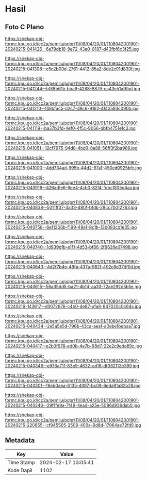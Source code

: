 # Hasil

## Foto C Plano

https://sirekap-obj-formc.kpu.go.id/cc2a/pemilu/pdpr/11/08/04/20/01/1108042001901-20240215-041426--6e79db18-9e72-43e0-8187-d43fbf6c3f25.jpg

https://sirekap-obj-formc.kpu.go.id/cc2a/pemilu/pdpr/11/08/04/20/01/1108042001901-20240215-041308--e5c2b00d-2761-4412-85a2-8de2e91d830f.jpg

https://sirekap-obj-formc.kpu.go.id/cc2a/pemilu/pdpr/11/08/04/20/01/1108042001901-20240215-041244--bf88b61b-bba9-4288-8879-cc43e51a9fbd.jpg

https://sirekap-obj-formc.kpu.go.id/cc2a/pemilu/pdpr/11/08/04/20/01/1108042001901-20240215-041210--f48bfac5-d2c7-48c6-9162-4f43593c090b.jpg

https://sirekap-obj-formc.kpu.go.id/cc2a/pemilu/pdpr/11/08/04/20/01/1108042001901-20240215-041119--ba37b3fd-4ef0-4f5c-9066-bbfb4751efc3.jpg

https://sirekap-obj-formc.kpu.go.id/cc2a/pemilu/pdpr/11/08/04/20/01/1108042001901-20240215-041051--12cf7975-94d8-4bd0-8a88-56ff3f2ba989.jpg

https://sirekap-obj-formc.kpu.go.id/cc2a/pemilu/pdpr/11/08/04/20/01/1108042001901-20240215-041000--4dd734ad-995b-44d2-97a1-450ed0925bfc.jpg

https://sirekap-obj-formc.kpu.go.id/cc2a/pemilu/pdpr/11/08/04/20/01/1108042001901-20240215-040916--426adfe6-6ee4-4cb0-82f4-fdbcf805e4aa.jpg

https://sirekap-obj-formc.kpu.go.id/cc2a/pemilu/pdpr/11/08/04/20/01/1108042001901-20240215-040838--5011ff37-3a33-480f-bfdb-28cc70d12763.jpg

https://sirekap-obj-formc.kpu.go.id/cc2a/pemilu/pdpr/11/08/04/20/01/1108042001901-20240215-040758--6e11206b-f199-49a1-8c1b-13b083cb1e35.jpg

https://sirekap-obj-formc.kpu.go.id/cc2a/pemilu/pdpr/11/08/04/20/01/1108042001901-20240215-040740--1d939dfb-e1f1-4d53-bf66-2f9626e07498.jpg

https://sirekap-obj-formc.kpu.go.id/cc2a/pemilu/pdpr/11/08/04/20/01/1108042001901-20240215-040643--4d2f7b4e-48fa-437a-982f-492c8d37df0d.jpg

https://sirekap-obj-formc.kpu.go.id/cc2a/pemilu/pdpr/11/08/04/20/01/1108042001901-20240215-040615--56a35dd5-ba21-4b14-aa30-72ae292d5b5e.jpg

https://sirekap-obj-formc.kpu.go.id/cc2a/pemilu/pdpr/11/08/04/20/01/1108042001901-20240216-143617--d0072878-c4b0-4e87-afa8-647020c0c64a.jpg

https://sirekap-obj-formc.kpu.go.id/cc2a/pemilu/pdpr/11/08/04/20/01/1108042001901-20240215-040434--2e5a5e5d-796b-43ca-aea1-a0ebe1bebaa7.jpg

https://sirekap-obj-formc.kpu.go.id/cc2a/pemilu/pdpr/11/08/04/20/01/1108042001901-20240215-040417--e2b0f978-ed0b-4e7b-98d7-22e2c9ede89c.jpg

https://sirekap-obj-formc.kpu.go.id/cc2a/pemilu/pdpr/11/08/04/20/01/1108042001901-20240215-040346--e976a711-83e9-4632-ad16-df382112e399.jpg

https://sirekap-obj-formc.kpu.go.id/cc2a/pemilu/pdpr/11/08/04/20/01/1108042001901-20240215-040301--f6eb0aea-6135-4097-bc09-8eda91a82b28.jpg

https://sirekap-obj-formc.kpu.go.id/cc2a/pemilu/pdpr/11/08/04/20/01/1108042001901-20240215-040246--29f1fe9a-7f49-4ead-a25e-5086d936dab0.jpg

https://sirekap-obj-formc.kpu.go.id/cc2a/pemilu/pdpr/11/08/04/20/01/1108042001901-20240215-220655--cf945505-2509-400a-9d8d-17064ae72fd9.jpg


## Metadata

| Key        | Value               |
| ---------- | ------------------- |
| Time Stamp | 2024-02-17 13:05:41 |
| Kode Dapil | 1102                |



